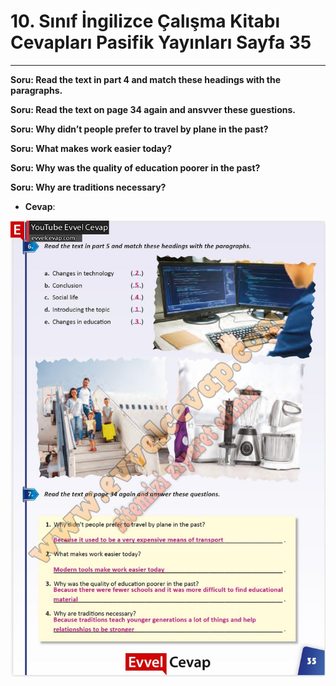 # 10. Sınıf İngilizce Çalışma Kitabı Cevapları Pasifik Yayınları Sayfa 35

---

**Soru: Read the text in part 4 and match these headings with the paragraphs.**

**Soru: Read the text on page 34 again and ansvver these guestions.**

**Soru: Why didn’t people prefer to travel by plane in the past?**

**Soru: What makes work easier today?**

**Soru: Why was the quality of education poorer in the past?**

**Soru: Why are traditions necessary?**

-   **Cevap**:

![Image 1](./image_1.jpg)